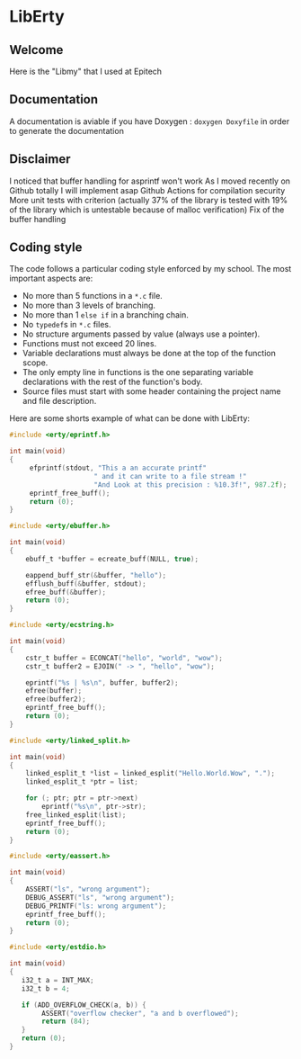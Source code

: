 # LibErty

## Welcome

Here is the "Libmy" that I used at Epitech

## Documentation

A documentation is aviable if you have Doxygen : `doxygen Doxyfile` in order to
generate the documentation

## Disclaimer

I noticed that buffer handling for asprintf won't work
As I moved recently on Github totally I will implement asap Github Actions for compilation security
More unit tests with criterion (actually 37% of the library is tested with 19% of the library which is untestable because of malloc verification)
Fix of the buffer handling

## Coding style

The code follows a particular coding style enforced by my school. The most
important aspects are:
- No more than 5 functions in a `*.c` file.
- No more than 3 levels of branching.
- No more than 1 `else if` in a branching chain.
- No `typedef`s in `*.c` files.
- No structure arguments passed by value (always use a pointer).
- Functions must not exceed 20 lines.
- Variable declarations must always be done at the top of the function scope.
- The only empty line in functions is the one separating variable declarations
  with the rest of the function's body.
- Source files must start with some header containing the project name and file
  description.

Here are some shorts example of what can be done with LibErty:

```c
#include <erty/eprintf.h>

int main(void)
{
     efprintf(stdout, "This a an accurate printf"
                     " and it can write to a file stream !"
                     "And Look at this precision : %10.3f!", 987.2f);
     eprintf_free_buff();
     return (0);
}
```

```c
#include <erty/ebuffer.h>

int main(void)
{
    ebuff_t *buffer = ecreate_buff(NULL, true);

    eappend_buff_str(&buffer, "hello");
    efflush_buff(&buffer, stdout);
    efree_buff(&buffer);
    return (0);
}
```

```c
#include <erty/ecstring.h>

int main(void)
{
    cstr_t buffer = ECONCAT("hello", "world", "wow");
    cstr_t buffer2 = EJOIN(" -> ", "hello", "wow");

    eprintf("%s | %s\n", buffer, buffer2);
    efree(buffer);
    efree(buffer2);
    eprintf_free_buff();
    return (0);
}
```

```c
#include <erty/linked_split.h>

int main(void)
{
    linked_esplit_t *list = linked_esplit("Hello.World.Wow", ".");
    linked_esplit_t *ptr = list;

    for (; ptr; ptr = ptr->next)
        eprintf("%s\n", ptr->str);
    free_linked_esplit(list);
    eprintf_free_buff();
    return (0);
}
```

```c
#include <erty/eassert.h>

int main(void)
{
    ASSERT("ls", "wrong argument");
    DEBUG_ASSERT("ls", "wrong argument");
    DEBUG_PRINTF("ls: wrong argument");
    eprintf_free_buff();
    return (0);
}
```

```c
#include <erty/estdio.h>

int main(void)
{
   i32_t a = INT_MAX;
   i32_t b = 4;

   if (ADD_OVERFLOW_CHECK(a, b)) {
        ASSERT("overflow checker", "a and b overflowed");
        return (84);
   }
   return (0);
}
```
